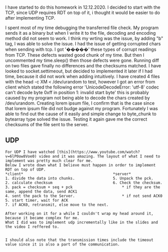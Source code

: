 I have started to do this homework in 12.12.2020. I decided to start with the TCP, since UDP requires RDT on top of it, i thought it would be easier to do after implementing TCP. 

I spent most of my time debugging the transferred file check. My program sends it as a binary but when I write it to the file, decoding and encoding method did not seem to work. I think my wrting was the issue, by adding "b" tag, I was able to solve the issue. I had the issue of getting corrupted chars when sending with tcp. 
I got '�����' these types of corrupt readings from TCP. These defects wasted good chunk of my time. But then I uncommented my time.sleep()
then those defects were gone. Running diff on two files gave finally no differences and the checksums matched. I have looked to socket.settimeout, but decided to implemented it later if I had time, because it did not work when adding intuitively.
I have created 4 files with the head -c XM < /dev/urandom to test, however I got an error from client which stated the following error 'UnicodeDecodeError: 'utf-8' codec can't decode byte 0xff in position 1: invalid start byte' this is probably caused by my program not being able to decode the chars created by /dev/urandom. Creating lorem ipsum file, I confirm that is the case since that lorem ipsum file did not budge against my program. Fortunately I was able to find out the cause of it easily and simple change to byte_chunk to bytearray type solved the issue. Testing it again gave me the correct checksums of the file sent to the server. 


## UDP
    For UDP I have watched [this](https://www.youtube.com/watch?v=6lP0ow8Voe0) video and it was amazing. The layout of what I need to implement was pretty much clear for me. 
    Below I wrote down what I believe must happen in order to implement RDT on top of UDP.
    *client*                                        *server*
    1. divide the data into chunks.                 5. Unpack the pck.
    2. calculate checksum                           6. Check the checksum.
    3. pack = checksum + seq + pck                      * if they are the same, append the data, send ACK1
    4. sent the pack to the Server.                     * if not send ACK0
    5. start timer, wait for ACK                    
    7. if ACK0, retransmit, else move to the next.

    After working on it for a while I couldn't wrap my head around it, because it became complex for me.
    What I did was to implement udp incrementally like in the slides and the video I reffered to.


    I should also note that the transmission times include the timeout value since it is also a part of the communication.